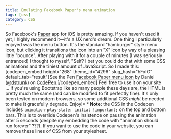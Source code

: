 ```yaml
---
title: Emulating Facebook Paper's menu animation
tags: [css]
category: CSS
---
```


So Facebook's [Paper](http://facebook.com/paper) app for iOS is pretty amazing. If you haven't used it yet, I highly recommend it—it's a UX nerd's dream. One thing I particularly enjoyed was the menu button. It's the standard "hamburger" style menu icon, but clicking it transitions the icon into an "X" icon by way of a pleasing little "bounce". After playing with it for a couple of minutes (I was seriously entranced) I thought to myself, "Self? I bet you could do that with some CSS animations and the tiniest amount of JavaScript. So I made this: [codepen_embed height="268" theme_id="4296" slug_hash="hFxIG" default_tab="result"]See the Pen <a href='http://codepen.io/dstrunk/pen/hFxIG'>Facebook Paper menu icon</a> by Daniel (<a href='http://codepen.io/dstrunk'>@dstrunk</a>) on <a href='http://codepen.io'>CodePen</a>.[/codepen_embed] Feel free to use it on your site ... If you're using Bootstrap like so many people these days are, the HTML is pretty much the same (and can be modified to fit perfectly fine). It's only been tested on modern browsers, so some additional CSS *might* be needed to make it gracefully degrade. Enjoy!* * **Note:** the CSS in the Codepen includes `animation-play-state: initial !important;` on the top and bottom bars. This is to override Codepen's insistence on pausing the animation after 5 seconds (despite my embedding the code with "animation should run forever" ???). If you want to use the code in your website, you can remove these lines of CSS from your stylesheet.
